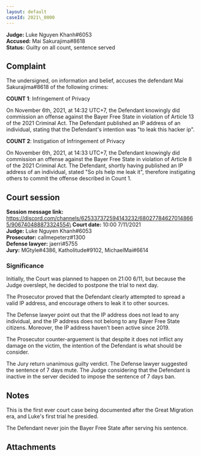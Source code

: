 ```yaml
---
layout: default
caseId: 2021\_0000
---
```

**Judge:** Luke Nguyen Khanh#6053\
**Accused:** Mai Sakurajima#8618\
**Status:** Guilty on all count, sentence served

## Complaint
The undersigned, on information and belief, accuses the defendant Mai Sakurajima#8618 of the following crimes:

__COUNT 1__: Infringement of Privacy 

On November 6th, 2021, at 14:32 UTC+7, the Defendant knowingly did commission an offense against the Bayer Free State in violation of Article 13 of the 2021 Criminal Act. The Defendant published an IP address of an individual, stating that the Defendant's intention was "to leak this hacker ip".

__COUNT 2__: Instigation of Infringement of Privacy

On November 6th, 2021, at 14:33 UTC+7, the Defendant knowingly did commission an offense against the Bayer Free State in violation of Article 8 of the 2021 Criminal Act. The Defendant, shortly having published an IP address of an individual, stated "So pls help me leak it", therefore instigating others to commit the offense described in Count 1.

## Court session
**Session message link:** https://discord.com/channels/625337372594143232/680277846270148665/906740488873324554\
**Court date:** 10:00 7/11/2021\
**Judge:** Luke Nguyen Khanh#6053\
**Prosecutor:** callmepeterz#1300\
**Defense lawyer:** jaerri#5755\
**Jury:** MGtyle#4386, Katholitude#9102, MichaelMai#6614

### Significance
Initially, the Court was planned to happen on 21:00 6/11, but because the Judge overslept, he decided to postpone the trial to next day. 

The Prosecutor proved that the Defendant clearly attempted to spread a valid IP address, and encourage others to leak it to other sources.

The Defense lawyer point out that the IP address does not lead to any individual, and the IP address does not belong to any Bayer Free State citizens. Moreover, the IP address haven't been active since 2019.

The Prosecutor counter-arguement is that despite it does not inflict any damage on the victim, the intention of the Defendant is what should be consider.

The Jury return unanimous guilty verdict. The Defense lawyer suggested the sentence of 7 days mute. The Judge considering that the Defendant is inactive in the server decided to impose the sentence of 7 days ban.

## Notes
This is the first ever court case being documented after the Great Migration era, and Luke's first trial he presided.

The Defendant never join the Bayer Free State after serving his sentence.

## Attachments